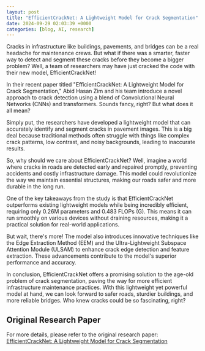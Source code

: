 ```yaml
---
layout: post
title: "EfficientCrackNet: A Lightweight Model for Crack Segmentation"
date: 2024-09-29 02:03:39 +0000
categories: [blog, AI, research]
---
```

Cracks in infrastructure like buildings, pavements, and bridges can be a real headache for maintenance crews. But what if there was a smarter, faster way to detect and segment these cracks before they become a bigger problem? Well, a team of researchers may have just cracked the code with their new model, EfficientCrackNet!

In their recent paper titled "EfficientCrackNet: A Lightweight Model for Crack Segmentation," Abid Hasan Zim and his team introduce a novel approach to crack detection using a blend of Convolutional Neural Networks (CNNs) and transformers. Sounds fancy, right? But what does it all mean?

Simply put, the researchers have developed a lightweight model that can accurately identify and segment cracks in pavement images. This is a big deal because traditional methods often struggle with things like complex crack patterns, low contrast, and noisy backgrounds, leading to inaccurate results.

So, why should we care about EfficientCrackNet? Well, imagine a world where cracks in roads are detected early and repaired promptly, preventing accidents and costly infrastructure damage. This model could revolutionize the way we maintain essential structures, making our roads safer and more durable in the long run.

One of the key takeaways from the study is that EfficientCrackNet outperforms existing lightweight models while being incredibly efficient, requiring only 0.26M parameters and 0.483 FLOPs (G). This means it can run smoothly on various devices without draining resources, making it a practical solution for real-world applications.

But wait, there's more! The model also introduces innovative techniques like the Edge Extraction Method (EEM) and the Ultra-Lightweight Subspace Attention Module (ULSAM) to enhance crack edge detection and feature extraction. These advancements contribute to the model's superior performance and accuracy.

In conclusion, EfficientCrackNet offers a promising solution to the age-old problem of crack segmentation, paving the way for more efficient infrastructure maintenance practices. With this lightweight yet powerful model at hand, we can look forward to safer roads, sturdier buildings, and more reliable bridges. Who knew cracks could be so fascinating, right?

## Original Research Paper
For more details, please refer to the original research paper:
[EfficientCrackNet: A Lightweight Model for Crack Segmentation](http://arxiv.org/abs/2409.18099v1)
